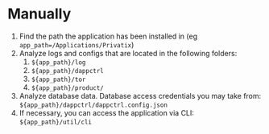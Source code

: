 # Manually

1. Find the path the application has been installed in \(eg `app_path=/Applications/Privatix`\)
2. Analyze logs and configs that are located in the following folders:
   1. `${app_path}/log`
   2. `${app_path}/dappctrl`
   3. `${app_path}/tor`
   4. `${app_path}/product/`
3. Analyze database data. Database access credentials you may take from: `${app_path}/dappctrl/dappctrl.config.json`
4. If necessary, you can access the application via CLI: `${app_path}/util/cli`



